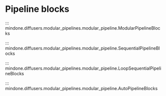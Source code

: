 # Pipeline blocks

::: mindone.diffusers.modular_pipelines.modular_pipeline.ModularPipelineBlocks

::: mindone.diffusers.modular_pipelines.modular_pipeline.SequentialPipelineBlocks

::: mindone.diffusers.modular_pipelines.modular_pipeline.LoopSequentialPipelineBlocks

::: mindone.diffusers.modular_pipelines.modular_pipeline.AutoPipelineBlocks
